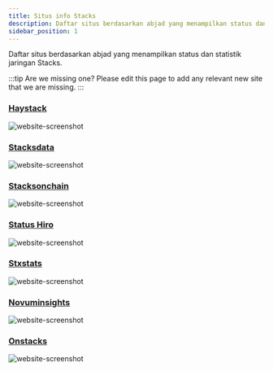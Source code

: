 ```yaml
---
title: Situs info Stacks
description: Daftar situs berdasarkan abjad yang menampilkan status dan statistik jaringan Stacks.
sidebar_position: 1
---
```


Daftar situs berdasarkan abjad yang menampilkan status dan statistik jaringan Stacks.

:::tip Are we missing one?
Please edit this page to add any relevant new site that we are missing.
:::

### [Haystack](https://haystack.tools/mempool)

![website-screenshot](/img/sh_haystacks.png)

### [Stacksdata](https://stacksdata.info/)

![website-screenshot](/img/sh_stacksdata.png)

### [Stacksonchain](https://stacksonchain.com)

![website-screenshot](/img/sh_stacksonchain.png)

### [Status Hiro](https://status.hiro.so/)

![website-screenshot](/img/sh_statushiro.png)

### [Stxstats](https://www.stxstats.co/)

![website-screenshot](/img/sh_stxstats.png)

### [Novuminsights](https://stacks.novuminsights.com/health)

![website-screenshot](/img/sh_novuminsights.png)

### [Onstacks](https://app.onstacks.com/)

![website-screenshot](/img/sh_onstacks.png)
